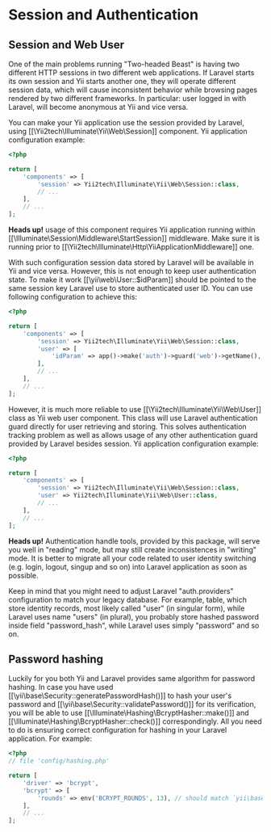 Session and Authentication
==========================

Session and Web User <span id="session-and-web-user"></span>
--------------------

One of the main problems running "Two-headed Beast" is having two different HTTP sessions in two different
web applications. If Laravel starts its own session and Yii starts another one, they will operate different
session data, which will cause inconsistent behavior while browsing pages rendered by two different frameworks.
In particular: user logged in with Laravel, will become anonymous at Yii and vice versa.

You can make your Yii application use the session provided by Laravel, using [[\Yii2tech\Illuminate\Yii\Web\Session]] component.
Yii application configuration example:

```php
<?php

return [
    'components' => [
        'session' => Yii2tech\Illuminate\Yii\Web\Session::class,
        // ...
    ],
    // ...
];
```

**Heads up!** usage of this component requires Yii application running within [[\Illuminate\Session\Middleware\StartSession]] middleware.
Make sure it is running prior to [[\Yii2tech\Illuminate\Http\YiiApplicationMiddleware]] one.

With such configuration session data stored by Laravel will be available in Yii and vice versa.
However, this is not enough to keep user authentication state. To make it work [[\yii\web\User::$idParam]] should be
pointed to the same session key Laravel use to store authenticated user ID. You can use following configuration to
achieve this:

```php
<?php

return [
    'components' => [
        'session' => Yii2tech\Illuminate\Yii\Web\Session::class,
        'user' => [
            'idParam' => app()->make('auth')->guard('web')->getName(),
        ],
        // ...
    ],
    // ...
];
```

However, it is much more reliable to use [[\Yii2tech\Illuminate\Yii\Web\User]] class as Yii web user component.
This class will use Laravel authentication guard directly for user retrieving and storing. This solves authentication
tracking problem as well as allows usage of any other authentication guard provided by Laravel besides session.
Yii application configuration example:

```php
<?php

return [
    'components' => [
        'session' => Yii2tech\Illuminate\Yii\Web\Session::class,
        'user' => Yii2tech\Illuminate\Yii\Web\User::class,
        // ...
    ],
    // ...
];
```

**Heads up!** Authentication handle tools, provided by this package, will serve you well in "reading" mode,
but may still create inconsistences in "writing" mode. It is better to migrate all your code related to user
identity switching (e.g. login, logout, singup and so on) into Laravel application as soon as possible.

Keep in mind that you might need to adjust Laravel "auth.providers" configuration to match your legacy database. For example,
table, which store identity records, most likely called "user" (in singular form), while Laravel uses name "users" (in plural), 
you probably store hashed password inside field "password_hash", while Laravel uses simply "password" and so on.


Password hashing <span id="password-hashing"></span>
----------------

Luckily for you both Yii and Laravel provides same algorithm for password hashing. In case you have used [[\yii\base\Security::generatePasswordHash()]]
to hash your user's password and [[\yii\base\Security::validatePassword()]] for its verification, you will be able to use 
[[\Illuminate\Hashing\BcryptHasher::make()]] and [[\Illuminate\Hashing\BcryptHasher::check()]] correspondingly.
All you need to do is ensuring correct configuration for hashing in your Laravel application. For example:

```php
<?php
// file 'config/hashing.php'

return [
    'driver' => 'bcrypt',
    'bcrypt' => [
        'rounds' => env('BCRYPT_ROUNDS', 13), // should match `yii\base\Security::$passwordHashCost`
    ],
    // ...
];
```
